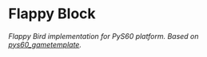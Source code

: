 # Flappy Block
###### Flappy Bird implementation for PyS60 platform. Based on [pys60_gametemplate](https://github.com/howdyworld/pys60_gametemplate).